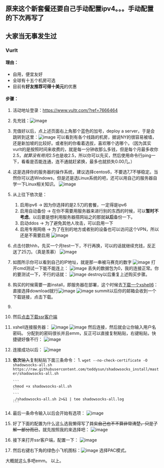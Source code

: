 ## 原来这个新套餐还要自己手动配置ipv4。。。手动配置的下次再写了
## 大家当无事发生过

### Vurlt
#### 理由：
- 自用，便宜友好
- 全球有十五个机房可选
- 目前有**好友推荐可得十美元**的优惠

#### 步骤：
1. 活动地址登录：https://www.vultr.com/?ref=7666464
2. 先充钱：![image](https://s1.ax1x.com/2018/08/11/P6XmHe.png)
3. 充值好以后，点上述页面右上角那个蓝色的加号，deploy a server，于是会跳转到这里：![image](https://blog-1257171214.file.myqcloud.com/usr/uploads/2017/09/915131872.jpg)
    可以看到有各个线路的机房，据说NY的很容易被墙，还是新加坡的比较好。或者别的你看着选拔，喜欢哪个选哪个。（因为其实vurlt的是按照时间来收费的，就是每一分钟收那么多钱，但是每个月最多收你2.5$，就算没有用完2.5$也是收2.5，所以你可以先买，然后使用命令行ping一下，看看是否能连通，连不通就赶紧换，最多也就损失0.00几。）
4. 这是选择你的服务器的操作系统，建议选择centos6，不要选7,7不够稳定。当然你可以选Windows，但是还是选Linux系统的吧，还可以用自己的服务器自学一下Linux相关知识。
![image](https://s1.ax1x.com/2018/08/11/P6yv5j.png)
5. 从上往下依次是：
    1. 启用ipv6 -> 因为你选择的是2.5刀的套餐，一定得是ipv6
    2. 启用自动备份 -> 在你不需要用服务器来进行别的东西的时候，可以**暂时不考虑**。以后要是想利用服务器撘网站之的那就**以后**备份一下。
    3. 启动ddos -> 为了避免其他人攻击，可以启用一下
    4. 启用专用网络 -> 为了在别的地方或者别的设备也可以访问这个VPN，所以还是不需要启用
![image](https://s1.ax1x.com/2018/08/11/P6TcY6.md.png)
6. 点击付款hhh，先买一个月test一下，不行再换，可以的话就继续充钱，反正送了25刀。（真是羡慕）
![image](https://s1.ax1x.com/2018/08/11/P6Tz0s.png)
7. 如图所示你可以看到自己的IP地址，就是那一串被马赛克的数字
![image](https://s1.ax1x.com/2018/08/11/P6Xl9I.png)
打开cmd测试一下能不能连上：
![image](https://s1.ax1x.com/2018/08/11/P6X3gP.png)
丢失的数据包为0，我的连接正常。你的要测试一下，不行的话就：
![image](https://s1.ax1x.com/2018/08/11/P6HnKg.md.png)
destroy以后重复上述购买步骤。
8. 购买的时候需要一直install，即服务器在部署，这个时候去[下载一个xshell6](https://www.netsarang.com/download/main.html)：直接选择download就行![image](https://s1.ax1x.com/2018/08/11/P6HXZj.png)
![image](https://s1.ax1x.com/2018/08/11/P6bAeJ.png)
summit以后你的邮箱会收到一个下载链接，点击下载。
9. 
8. 然后[点击下载ssr客户端](https://github.com/shadowsocksrr/shadowsocksr-csharp/releases/download/4.9.0/ShadowsocksR-win-4.9.0.zip)
9. xshell连接服务器：
![image](https://s1.ax1x.com/2018/08/11/P6OPQf.png)
![image](https://s1.ax1x.com/2018/08/11/P6X8jf.png)
然后连接，然后就会让你输入用户名密码。
分配到的密码很长并且emm，反正可以直接复制粘贴，右键粘贴，快捷键好像不行：
![image](https://s1.ax1x.com/2018/08/11/P6XUEQ.png)
12. 连接成功以后：
![image](https://s1.ax1x.com/2018/08/11/P6X2E4.md.png)
13. **依次**~~输入~~复制粘贴下面三条命令：
    1. 
        ```
        wget --no-check-certificate -O shadowsocks-all.sh https://raw.githubusercontent.com/teddysun/shadowsocks_install/master/shadowsocks-all.sh
         ```
        
        ```
        chmod +x shadowsocks-all.sh
        ```
        ```
        ./shadowsocks-all.sh 2>&1 | tee shadowsocks-all.log
        ```

14. 最后一条命令输入以后会开始有选项：
![image](https://s1.ax1x.com/2018/08/11/P6jnMV.png)
15. 好了下面的配置为什么这么选我懒得写了~~其实自己也不不算非常清楚，只是了解一部分而已~~，就先按照我的来选择吧：
![image](https://s1.ax1x.com/2018/08/11/P6jUsK.png)
16. 接下来打开ssr客户端，配置一下：
![image](https://s1.ax1x.com/2018/08/11/P6jrid.png)
17. 然后右键右下角的绿色小飞机图标：![image](https://s1.ax1x.com/2018/08/11/P6jfeS.png)
选择PAC模式。

大概就这么多吧emm。
以上。
